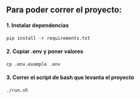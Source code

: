 ## Para poder correr el proyecto:

#### 1. Instalar dependencias

`pip install -r requirements.txt`

#### 2. Copiar .env y poner valores

`cp .env.example .env`

#### 3. Correr el script de bash que levanta el proyecto

`./run.sh`
